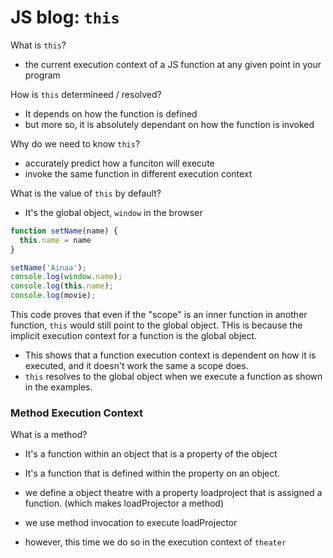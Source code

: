# JS blog: `this`

What is `this`?
- the current execution context of a JS function at any given point in your program

How is `this` determineed / resolved? 
- It depends on how the function is defined 
- but more so, it is absolutely dependant on how the function is invoked

Why do we need to know `this`?
- accurately predict how a funciton will execute
- invoke the same function in different execution context

What is the value of `this` by default?
- It's the global object, `window` in the browser

```js
function setName(name) {
  this.name = name
}

setName('Ainaa');
console.log(window.name);
console.log(this.name);
console.log(movie);

```

This code proves that even if the "scope" is an inner function in another function, `this` would still point
to the global object. THis is because the implicit execution context for a function is the global object. 
- This shows that a function execution context is dependent on how it is executed, and it doesn't work the same a scope does. 
- `this` resolves to the global object when we execute a function as shown in the examples. 

### Method Execution Context

What is a method? 
- It's a function within an object that is a property of the object
- It's a function that is defined within the property on an object. 


- we define a object theatre with a property loadproject that is assigned a function. (which makes loadProjector a method)
- we use method invocation to execute loadProjector
- however, this time we do so in the execution context of `theater` 



